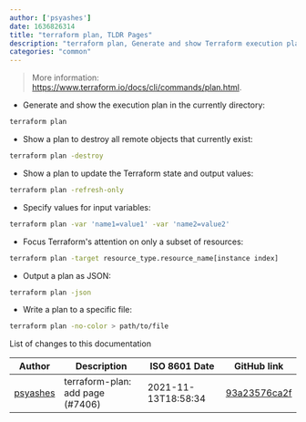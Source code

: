 ```yaml
---
author: ['psyashes']
date: 1636826314
title: "terraform plan, TLDR Pages"
description: "terraform plan, Generate and show Terraform execution plans."
categories: "common"
---
```

> More information: <https://www.terraform.io/docs/cli/commands/plan.html>.

- Generate and show the execution plan in the currently directory:

```bash
terraform plan
```

- Show a plan to destroy all remote objects that currently exist:

```bash
terraform plan -destroy
```

- Show a plan to update the Terraform state and output values:

```bash
terraform plan -refresh-only
```

- Specify values for input variables:

```bash
terraform plan -var 'name1=value1' -var 'name2=value2'
```

- Focus Terraform's attention on only a subset of resources:

```bash
terraform plan -target resource_type.resource_name[instance index]
```

- Output a plan as JSON:

```bash
terraform plan -json
```

- Write a plan to a specific file:

```bash
terraform plan -no-color > path/to/file
```
List of changes to this documentation


Author | Description | ISO 8601 Date | GitHub link
------|-----|-----|-----
[psyashes](mailto:43512814+psyashes@users.noreply.github.com) | terraform-plan: add page (#7406) | 2021-11-13T18:58:34 | [93a23576ca2f](https://github.com/tldr-pages/tldr/commit/93a23576ca2f53c78154a402c6bcda9ef9bffdc9)

